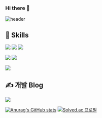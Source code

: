 ### Hi there 👋

![header](https://capsule-render.vercel.app/api?type=waving&color=gradient&height=270&section=header&text=Kim%20JeongWon&fontSize=70&fontAlignY=35&desc=%ED%92%80%EC%8A%A4%ED%85%8D%20%EA%B0%9C%EB%B0%9C%EC%9E%90%27s%20GitHub%20Profile&descAlignY=60&descAlign=62)

💪 Skills
----
<img src="https://img.shields.io/badge/React-61DAFB?style=flat&logo=React&logoColor=white"/> <img src="https://img.shields.io/badge/TypeScript-3178C6?style=flat&logo=TypeScript&logoColor=white"/> <img src="https://img.shields.io/badge/JavaScriptt-F7DF1E?style=flat&logo=JavaScript&logoColor=white"/> 

<img src="https://img.shields.io/badge/Redux-764ABC?style=flat&logo=Redux&logoColor=white"/> <img src="https://img.shields.io/badge/ReactQuery-FF4154?style=flat&logo=ReactQuery&logoColor=white"/>



<img src="https://img.shields.io/badge/styled-components-DB7093?style=flat&logo=styled-components&logoColor=white"/>

✍️ 개발 Blog
---
[<img src="https://img.shields.io/badge/Tistory-000000?style=flat&logo=Tistory&logoColor=white"/>](https://garden-kim.tistory.com)
<br/>

[![Anurag's GitHub stats](https://github-readme-stats.vercel.app/api?username=k-gardn&show_icons=true&theme=transparent)](https://github.com/anuraghazra/github-readme-stats)
[![Solved.ac 프로필](http://mazassumnida.wtf/api/v2/generate_badge?boj=rladnjs15)](https://solved.ac/rladnjs15)






<!--
**k-gardn/k-gardn** is a ✨ _special_ ✨ repository because its `README.md` (this file) appears on your GitHub profile.

Here are some ideas to get you started:

- 🔭 I’m currently working on ...
- 🌱 I’m currently learning ...
- 👯 I’m looking to collaborate on ...
- 🤔 I’m looking for help with ...
- 💬 Ask me about ...
- 📫 How to reach me: ...
- 😄 Pronouns: ...
- ⚡ Fun fact: ...
-->
